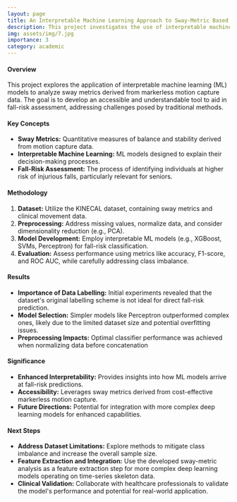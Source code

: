 ```yaml
---
layout: page
title: An Interpretable Machine Learning Approach to Sway-Metric Based Fall-Risk Assessment
description: This project investigates the use of interpretable machine learning models to improve fall-risk assessment for seniors using more accessible technologies.
img: assets/img/7.jpg
importance: 3
category: academic
---
```


#### Overview
This project explores the application of interpretable machine learning (ML) models to analyze sway metrics derived from markerless motion capture data. The goal is to develop an accessible and understandable tool to aid in fall-risk assessment, addressing challenges posed by traditional methods.
#### Key Concepts
- **Sway Metrics:** Quantitative measures of balance and stability derived from motion capture data.
- **Interpretable Machine Learning:** ML models designed to explain their decision-making processes.
- **Fall-Risk Assessment:** The process of identifying individuals at higher risk of injurious falls, particularly relevant for seniors.
#### Methodology
1. **Dataset:** Utilize the KINECAL dataset, containing sway metrics and clinical movement data.
2. **Preprocessing:** Address missing values, normalize data, and consider dimensionality reduction (e.g., PCA).
3. **Model Development:** Employ interpretable ML models (e.g., XGBoost, SVMs, Perceptron) for fall-risk classification.
4. **Evaluation:** Assess performance using metrics like accuracy, F1-score, and ROC AUC, while carefully addressing class imbalance.
#### Results
- **Importance of Data Labelling:** Initial experiments revealed that the dataset's original labelling scheme is not ideal for direct fall-risk prediction.
- **Model Selection:** Simpler models like Perceptron outperformed complex ones, likely due to the limited dataset size and potential overfitting issues.
- **Preprocessing Impacts:** Optimal classifier performance was achieved when normalizing data before concatenation
#### Significance
- **Enhanced Interpretability:** Provides insights into how ML models arrive at fall-risk predictions.
- **Accessibility:** Leverages sway metrics derived from cost-effective markerless motion capture.
- **Future Directions:** Potential for integration with more complex deep learning models for enhanced capabilities.
#### Next Steps
- **Address Dataset Limitations:** Explore methods to mitigate class imbalance and increase the overall sample size.
- **Feature Extraction and Integration:** Use the developed sway-metric analysis as a feature extraction step for more complex deep learning models operating on time-series skeleton data.
- **Clinical Validation:** Collaborate with healthcare professionals to validate the model's performance and potential for real-world application.

<!-- Every project has a beautiful feature showcase page.
It's easy to include images in a flexible 3-column grid format.
Make your photos 1/3, 2/3, or full width.

To give your project a background in the portfolio page, just add the img tag to the front matter like so:

    ---
    layout: page
    title: project
    description: a project with a background image
    img: /assets/img/12.jpg
    ---

<div class="row">
    <div class="col-sm mt-3 mt-md-0">
        {% include figure.liquid loading="eager" path="assets/img/1.jpg" title="example image" class="img-fluid rounded z-depth-1" %}
    </div>
    <div class="col-sm mt-3 mt-md-0">
        {% include figure.liquid loading="eager" path="assets/img/3.jpg" title="example image" class="img-fluid rounded z-depth-1" %}
    </div>
    <div class="col-sm mt-3 mt-md-0">
        {% include figure.liquid loading="eager" path="assets/img/5.jpg" title="example image" class="img-fluid rounded z-depth-1" %}
    </div>
</div>
<div class="caption">
    Caption photos easily. On the left, a road goes through a tunnel. Middle, leaves artistically fall in a hipster photoshoot. Right, in another hipster photoshoot, a lumberjack grasps a handful of pine needles.
</div>
<div class="row">
    <div class="col-sm mt-3 mt-md-0">
        {% include figure.liquid loading="eager" path="assets/img/5.jpg" title="example image" class="img-fluid rounded z-depth-1" %}
    </div>
</div>
<div class="caption">
    This image can also have a caption. It's like magic.
</div>

You can also put regular text between your rows of images.
Say you wanted to write a little bit about your project before you posted the rest of the images.
You describe how you toiled, sweated, _bled_ for your project, and then... you reveal its glory in the next row of images.

<div class="row justify-content-sm-center">
    <div class="col-sm-8 mt-3 mt-md-0">
        {% include figure.liquid path="assets/img/6.jpg" title="example image" class="img-fluid rounded z-depth-1" %}
    </div>
    <div class="col-sm-4 mt-3 mt-md-0">
        {% include figure.liquid path="assets/img/11.jpg" title="example image" class="img-fluid rounded z-depth-1" %}
    </div>
</div>
<div class="caption">
    You can also have artistically styled 2/3 + 1/3 images, like these.
</div>

The code is simple.
Just wrap your images with `<div class="col-sm">` and place them inside `<div class="row">` (read more about the <a href="https://getbootstrap.com/docs/4.4/layout/grid/">Bootstrap Grid</a> system).
To make images responsive, add `img-fluid` class to each; for rounded corners and shadows use `rounded` and `z-depth-1` classes.
Here's the code for the last row of images above:

{% raw %}

```html
<div class="row justify-content-sm-center">
  <div class="col-sm-8 mt-3 mt-md-0">
    {% include figure.liquid path="assets/img/6.jpg" title="example image" class="img-fluid rounded z-depth-1" %}
  </div>
  <div class="col-sm-4 mt-3 mt-md-0">
    {% include figure.liquid path="assets/img/11.jpg" title="example image" class="img-fluid rounded z-depth-1" %}
  </div>
</div>
```

{% endraw %} -->